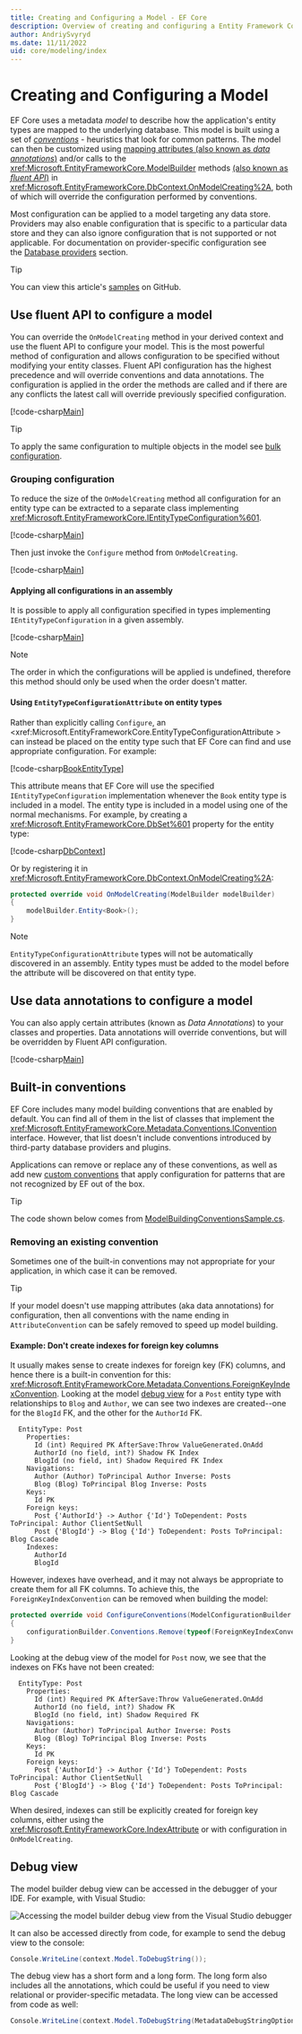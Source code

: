 ```yaml
---
title: Creating and Configuring a Model - EF Core
description: Overview of creating and configuring a Entity Framework Core model via Fluent API, Data Annotations and conventions. 
author: AndriySvyryd
ms.date: 11/11/2022
uid: core/modeling/index
---
```

# Creating and Configuring a Model

EF Core uses a metadata _model_ to describe how the application's entity types are mapped to the underlying database. This model is built using a set of [_conventions_](#built-in-conventions) - heuristics that look for common patterns. The model can then be customized using [mapping attributes (also known as _data annotations_)](#use-data-annotations-to-configure-a-model) and/or calls to the <xref:Microsoft.EntityFrameworkCore.ModelBuilder> methods [(also known as _fluent API_)](#use-fluent-api-to-configure-a-model) in <xref:Microsoft.EntityFrameworkCore.DbContext.OnModelCreating%2A>, both of which will override the configuration performed by conventions.

Most configuration can be applied to a model targeting any data store. Providers may also enable configuration that is specific to a particular data store and they can also ignore configuration that is not supported or not applicable. For documentation on provider-specific configuration see the [Database providers](xref:core/providers/index) section.

> [!TIP]
> You can view this article's [samples](https://github.com/dotnet/EntityFramework.Docs/tree/main/samples/core/Modeling/) on GitHub.

## Use fluent API to configure a model

You can override the `OnModelCreating` method in your derived context and use the fluent API to configure your model. This is the most powerful method of configuration and allows configuration to be specified without modifying your entity classes. Fluent API configuration has the highest precedence and will override conventions and data annotations. The configuration is applied in the order the methods are called and if there are any conflicts the latest call will override previously specified configuration.

[!code-csharp[Main](../../../samples/core/Modeling/EntityProperties/FluentAPI/Required.cs?highlight=12-14)]

> [!TIP]
> To apply the same configuration to multiple objects in the model see [bulk configuration](xref:core/modeling/bulk-configuration).

### Grouping configuration

To reduce the size of the `OnModelCreating` method all configuration for an entity type can be extracted to a separate class implementing <xref:Microsoft.EntityFrameworkCore.IEntityTypeConfiguration%601>.

[!code-csharp[Main](../../../samples/core/Modeling/Misc/EntityTypeConfiguration.cs?Name=IEntityTypeConfiguration)]

Then just invoke the `Configure` method from `OnModelCreating`.

[!code-csharp[Main](../../../samples/core/Modeling/Misc/EntityTypeConfiguration.cs?Name=ApplyIEntityTypeConfiguration)]

#### Applying all configurations in an assembly

It is possible to apply all configuration specified in types implementing `IEntityTypeConfiguration` in a given assembly.

[!code-csharp[Main](../../../samples/core/Modeling/Misc/EntityTypeConfiguration.cs?Name=ApplyConfigurationsFromAssembly)]

> [!NOTE]
> The order in which the configurations will be applied is undefined, therefore this method should only be used when the order doesn't matter.

#### Using `EntityTypeConfigurationAttribute` on entity types

Rather than explicitly calling `Configure`, an <xref:Microsoft.EntityFrameworkCore.EntityTypeConfigurationAttribute > can instead be placed on the entity type such that EF Core can find and use appropriate configuration. For example:

<!--
[EntityTypeConfiguration(typeof(BookConfiguration))]
public class Book
{
    public int Id { get; set; }
    public string Title { get; set; }
    public string Isbn { get; set; }
}
-->
[!code-csharp[BookEntityType](../../../samples/core/Miscellaneous/NewInEFCore6/EntityTypeConfigurationAttributeSample.cs?name=BookEntityType)]

This attribute means that EF Core will use the specified `IEntityTypeConfiguration` implementation whenever the `Book` entity type is included in a model. The entity type is included in a model using one of the normal mechanisms. For example, by creating a <xref:Microsoft.EntityFrameworkCore.DbSet%601> property for the entity type:

<!--
public class BooksContext : DbContext
{
    public DbSet<Book> Books { get; set; }

    //...
-->
[!code-csharp[DbContext](../../../samples/core/Miscellaneous/NewInEFCore6/EntityTypeConfigurationAttributeSample.cs?name=DbContext)]

Or by registering it in <xref:Microsoft.EntityFrameworkCore.DbContext.OnModelCreating%2A>:

```csharp
protected override void OnModelCreating(ModelBuilder modelBuilder)
{
    modelBuilder.Entity<Book>();
}
```

> [!NOTE]
> `EntityTypeConfigurationAttribute` types will not be automatically discovered in an assembly. Entity types must be added to the model before the attribute will be discovered on that entity type.

## Use data annotations to configure a model

You can also apply certain attributes (known as _Data Annotations_) to your classes and properties. Data annotations will override conventions, but will be overridden by Fluent API configuration.

[!code-csharp[Main](../../../samples/core/Modeling/EntityProperties/DataAnnotations/Annotations.cs)]

## Built-in conventions

EF Core includes many model building conventions that are enabled by default. You can find all of them in the list of classes that implement the <xref:Microsoft.EntityFrameworkCore.Metadata.Conventions.IConvention> interface. However, that list doesn't include conventions introduced by third-party database providers and plugins.

Applications can remove or replace any of these conventions, as well as add new [custom conventions](xref:core/modeling/bulk-configuration#conventions) that apply configuration for patterns that are not recognized by EF out of the box.

> [!TIP]
> The code shown below comes from [ModelBuildingConventionsSample.cs](https://github.com/dotnet/EntityFramework.Docs/tree/main/samples/core/Modeling/BulkConfiguration/ModelBuildingConventionsSample.cs).

### Removing an existing convention

Sometimes one of the built-in conventions may not appropriate for your application, in which case it can be removed.

> [!TIP]
> If your model doesn't use mapping attributes (aka data annotations) for configuration, then all conventions with the name ending in `AttributeConvention` can be safely removed to speed up model building.

#### Example: Don't create indexes for foreign key columns

It usually makes sense to create indexes for foreign key (FK) columns, and hence there is a built-in convention for this: <xref:Microsoft.EntityFrameworkCore.Metadata.Conventions.ForeignKeyIndexConvention>. Looking at the model [debug view](#debug-view) for a `Post` entity type with relationships to `Blog` and `Author`, we can see two indexes are created--one for the `BlogId` FK, and the other for the `AuthorId` FK.

```text
  EntityType: Post
    Properties:
      Id (int) Required PK AfterSave:Throw ValueGenerated.OnAdd
      AuthorId (no field, int?) Shadow FK Index
      BlogId (no field, int) Shadow Required FK Index
    Navigations:
      Author (Author) ToPrincipal Author Inverse: Posts
      Blog (Blog) ToPrincipal Blog Inverse: Posts
    Keys:
      Id PK
    Foreign keys:
      Post {'AuthorId'} -> Author {'Id'} ToDependent: Posts ToPrincipal: Author ClientSetNull
      Post {'BlogId'} -> Blog {'Id'} ToDependent: Posts ToPrincipal: Blog Cascade
    Indexes:
      AuthorId
      BlogId
```

However, indexes have overhead, and it may not always be appropriate to create them for all FK columns. To achieve this, the `ForeignKeyIndexConvention` can be removed when building the model:

```csharp
protected override void ConfigureConventions(ModelConfigurationBuilder configurationBuilder)
{
    configurationBuilder.Conventions.Remove(typeof(ForeignKeyIndexConvention));
}
```

Looking at the debug view of the model for `Post` now, we see that the indexes on FKs have not been created:

```text
  EntityType: Post
    Properties:
      Id (int) Required PK AfterSave:Throw ValueGenerated.OnAdd
      AuthorId (no field, int?) Shadow FK
      BlogId (no field, int) Shadow Required FK
    Navigations:
      Author (Author) ToPrincipal Author Inverse: Posts
      Blog (Blog) ToPrincipal Blog Inverse: Posts
    Keys:
      Id PK
    Foreign keys:
      Post {'AuthorId'} -> Author {'Id'} ToDependent: Posts ToPrincipal: Author ClientSetNull
      Post {'BlogId'} -> Blog {'Id'} ToDependent: Posts ToPrincipal: Blog Cascade
```

When desired, indexes can still be explicitly created for foreign key columns, either using the <xref:Microsoft.EntityFrameworkCore.IndexAttribute> or with configuration in `OnModelCreating`.

## Debug view

The model builder debug view can be accessed in the debugger of your IDE. For example, with Visual Studio:

![Accessing the model builder debug view from the Visual Studio debugger](_static/debug-view.png)

It can also be accessed directly from code, for example to send the debug view to the console:

```csharp
Console.WriteLine(context.Model.ToDebugString());
```

The debug view has a short form and a long form. The long form also includes all the annotations, which could be useful if you need to view relational or provider-specific metadata. The long view can be accessed from code as well:

```csharp
Console.WriteLine(context.Model.ToDebugString(MetadataDebugStringOptions.LongDefault));
```
